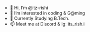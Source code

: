 - 👋 Hi, I’m @itz-rishi
- 👀 I’m interested in coding & G@ming
- 💞️ Currently Studying B.Tech.
- 📫 Meet me at Discord & Ig: its_rish.i
